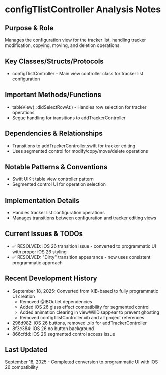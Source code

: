 # configTlistController Analysis Notes

## Purpose & Role
Manages the configuration view for the tracker list, handling tracker modification, copying, moving, and deletion operations.

## Key Classes/Structs/Protocols
- configTlistController - Main view controller class for tracker list configuration

## Important Methods/Functions
- tableView(_:didSelectRowAt:) - Handles row selection for tracker operations
- Segue handling for transitions to addTrackerController

## Dependencies & Relationships
- Transitions to addTrackerController.swift for tracker editing
- Uses segmented control for modify/copy/move/delete operations

## Notable Patterns & Conventions
- Swift UIKit table view controller pattern
- Segmented control UI for operation selection

## Implementation Details
- Handles tracker list configuration operations
- Manages transitions between configuration and tracker editing views

## Current Issues & TODOs
- ✅ RESOLVED: iOS 26 transition issue - converted to programmatic UI with proper iOS 26 styling
- ✅ RESOLVED: "Dirty" transition appearance - now uses consistent programmatic approach

## Recent Development History
- September 18, 2025: Converted from XIB-based to fully programmatic UI creation
  - Removed @IBOutlet dependencies
  - Added iOS 26 glass effect compatibility for segmented control
  - Added animation clearing in viewWillDisappear to prevent ghosting
  - Removed configTlistController.xib and all project references
- 296d982: iOS 26 buttons, removed .xib for addTrackerController
- 8f3c384: iOS 26 no button background
- 866cfdd: iOS 26 segmented control access issue

## Last Updated
September 18, 2025 - Completed conversion to programmatic UI with iOS 26 compatibility